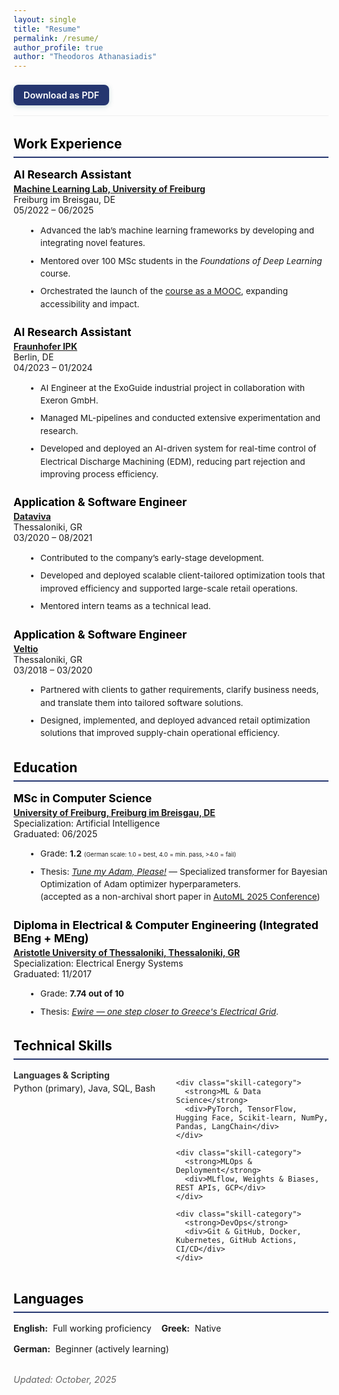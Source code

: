 ```yaml
---
layout: single
title: "Resume"
permalink: /resume/
author_profile: true
author: "Theodoros Athanasiadis"
---
```


<style>
/* Page container with improved spacing */
.page__content {
  max-width: 900px;
  margin-left: auto;
  margin-right: auto;
  padding: 1.5rem 1.25rem;
  line-height: 1.5;
  color: rgba(0,0,0,0.75);
}

/* Header with better visual hierarchy */
.resume-header {
  margin-bottom: 1.5rem;
  padding-bottom: 1rem;
  border-bottom: 1px solid #f0f0f0;
}

.resume-header h1 {
  font-size: 2.2rem;
  margin: 0 0 0.5rem 0;
  line-height: 1.1;
  color: #000;
}

.resume-header .role {
  font-size: 1.2rem;
  color: #0b6;
  margin-bottom: 0.75rem;
  font-weight: 600;
}

.contact-line {
  margin-bottom: 0.75rem;
  display: flex;
  flex-wrap: wrap;
  gap: 0.5rem;
}

.contact-line a { 
  text-decoration: none;
  color: rgba(0,0,0,0.7);
  transition: color 0.2s ease;
}

.contact-line a:hover {
  color: #0b6;
}

/* Download button with improved styling */
.download-btn {
  display: inline-flex;
  align-items: center;
  padding: 0.5rem 1rem; /* Smaller padding */
  border-radius: 8px; /* Slightly more rounded */
  background: #253670;
  color: #fff;
  text-decoration: none;
  font-weight: 600;
  font-size: 0.9rem; /* Smaller font */
  margin-top: 0.5rem;
  /* transition: background 0.2s ease, transform 0.1s ease;
  box-shadow: 0 2px 4px rgba(0,0,0,0.1); */
  transition: all 0.1s cubic-bezier(0.25, 0.46, 0.45, 0.94); /* Smoother easing */
  box-shadow: 0 2px 8px rgba(11, 102, 102, 0.2); /* Softer shadow */
}

.download-btn:visited {
  color: #fff;
}

.download-btn:hover {
  background: #253670;
  transform: translateY(-2px);
  /* box-shadow: 0 4px 8px rgba(0,0,0,0.15);
  color: #fff; */
  box-shadow: 0 4px 12px rgba(11, 102, 102, 0.3); /* Enhanced shadow on hover */
  color: #fff;
}

.download-btn:active {
  transform: translateY(0); /* Press down effect */
  box-shadow: 0 1px 4px rgba(11, 102, 102, 0.3);
}

/* Section styling with improved spacing */
.section { 
  margin-top: 2rem;
}

.section h2 {
  font-size: 1.3rem;
  margin: 0 0 1rem 0;
  padding-bottom: 0.5rem;
  border-bottom: 2px solid #253670;
  color: #000;
}

/* Job entries with clearer hierarchy */
.job-entry {
  margin-bottom: 1.5rem;
}

.job-entry h3 {
  font-size: 1.1rem;
  margin: 0 0 0.25rem 0;
  color: #000;
}

.job-entry ul.resume-list {
  font-size: 0.85rem;
}

/* .job-meta { 
  color: rgba(0,0,0,0.6); 
  font-size: 0.95rem;
  margin-bottom: 0.5rem;
  display: flex;
  flex-wrap: wrap;
  gap: 0.5rem;
} */

.job-meta {
  display: block;
}
.job-meta span {
  display: block;
}

.job-meta strong {
  color: rgba(0,0,0,0.8);
}

/* Compact bullet lists with improved readability */
.resume-list { 
  margin-left: 1.25rem; 
  margin-bottom: 1rem;
}

.resume-list li { 
  margin-bottom: 0.5rem;
  line-height: 1.5;
}

/* Skills section with better organization */
.skills-grid {
  display: grid;
  grid-template-columns: repeat(auto-fill, minmax(200px, 1fr));
  gap: 1rem;
  margin-top: 0.5rem;
}

.skill-category {
  margin-bottom: 0.5rem;
}

.skill-category strong {
  display: block;
  margin-bottom: 0.25rem;
  color: rgba(0,0,0,0.8);
}

/* Languages section */
.language-list {
  display: flex;
  flex-wrap: wrap;
  gap: 1rem;
  margin-top: 0.5rem;
}

.language-item {
  display: flex;
  align-items: center;
}

.language-item strong {
  margin-right: 0.5rem;
}

/* Responsive improvements */
@media (max-width: 700px) {
  .page__content { 
    padding: 1rem 0.75rem; 
  }
  
  .resume-header h1 { 
    font-size: 1.8rem; 
  }
  
  .resume-header .role {
    font-size: 1.1rem;
  }
  
  .skills-grid {
    grid-template-columns: 1fr;
  }
  
  .contact-line {
    flex-direction: column;
    gap: 0.25rem;
  }
}

/* Print styles */
@media print {
  .download-btn {
    display: none;
  }
  
  .page__content {
    max-width: 100%;
    padding: 0;
  }
  
  a {
    color: #000;
    text-decoration: none;
  }
}
</style>

<div class="resume-header">
  <!-- <h1>Theodoros Athanasiadis</h1>
  <div class="role">AI Software Engineer</div> -->
  <!-- <div class="contact-line">
    <a href="mailto:theodorathanasiadis@gmail.com">theodorathanasiadis@gmail.com</a>
    <span>+49 1575 2835849</span>
    <span>Berlin, DE</span>
  </div>
  <div class="contact-line">
    <a href="https://linkedin.com/in/theodoros-athanasiadis" target="_blank" rel="noopener">LinkedIn</a>
    <a href="https://github.com/theodorju" target="_blank" rel="noopener">GitHub</a>
  </div> -->

  <a class="download-btn" href="/assets/files/Theodoros_Athanasiadis_CV.pdf" target="_blank" rel="noopener">
    Download as PDF
  </a>
</div>

<!-- <div class="section">
  <h2>Professional Summary</h2>
  <p>AI Software Engineer with expertise in developing and deploying machine learning solutions. Experienced in research environments and industry applications, with a strong background in ML frameworks, pipeline orchestration, and mentoring. Passionate about creating efficient, scalable AI systems that solve real-world problems.</p>
</div> -->

<div class="section">
  <h2>Work Experience</h2>

  <div class="job-entry">
    <h3>AI Research Assistant</h3>
    <div class="job-meta">
      <strong><a href="https://ml.informatik.uni-freiburg.de/" target="_blank" rel="noopener noreferrer">Machine Learning Lab, University of Freiburg</a></strong>
      <span>Freiburg im Breisgau, DE</span>
      <span>05/2022 – 06/2025</span>
    </div>
    <ul class="resume-list">
      <li>Advanced the lab’s machine learning frameworks by developing and integrating novel features.</li>
      <li>Mentored over 100 MSc students in the <em>Foundations of Deep Learning</em> course.</li>
      <li>Orchestrated the launch of the <a href="https://ki-campus.org/en/learning-opportunities/courses/foundations-deep-learning-i-basics" target="_blank" rel="noopener noreferrer">course as a MOOC</a>, expanding accessibility and impact.</li>
    </ul>
  </div>

  <div class="job-entry">
    <h3>AI Research Assistant</h3>
    <div class="job-meta">
      <strong><a href="https://www.ipk.fraunhofer.de/" target="_blank" rel="noopener noreferrer">Fraunhofer IPK</a></strong>
      <span>Berlin, DE</span>
      <span>04/2023 – 01/2024</span>
    </div>
    <ul class="resume-list">
      <li>AI Engineer at the ExoGuide industrial project in collaboration with Exeron GmbH.</li>
      <li>Managed ML-pipelines and conducted extensive experimentation and research.</li>
      <li>Developed and deployed an AI-driven system for real-time control of Electrical Discharge Machining (EDM), reducing part rejection and improving process efficiency.</li>
    </ul>
  </div>

  <div class="job-entry">
    <h3>Application & Software Engineer</h3>
    <div class="job-meta">
      <strong><a href="https://www.dataviva.com/" target="_blank" rel="noopener noreferrer">Dataviva</a></strong>
      <span>Thessaloniki, GR</span>
      <span>03/2020 – 08/2021</span>
    </div>
    <ul class="resume-list">
        <li>Contributed to the company’s early-stage development.</li>
        <li>Developed and deployed scalable client-tailored optimization tools that improved efficiency and supported large-scale retail operations.</li>
        <li>Mentored intern teams as a technical lead.</li>
    </ul>
  </div>

  <div class="job-entry">
    <h3>Application & Software Engineer</h3>
    <div class="job-meta">
      <strong><a href="https://veltio.com/" target="_blank" rel="noopener noreferrer">Veltio</a></strong>
      <span>Thessaloniki, GR</span>
      <span>03/2018 – 03/2020</span>
    </div>
    <ul class="resume-list">
      <li>Partnered with clients to gather requirements, clarify business needs, and translate them into tailored software solutions.</li>
      <li>Designed, implemented, and deployed advanced retail optimization solutions that improved supply-chain operational efficiency.</li>
    </ul>
  </div>
</div>

<div class="section">
  <h2>Education</h2>

  <div class="job-entry">
    <h3>MSc in Computer Science</h3>
    <div class="job-meta">
      <strong><a href="https://www.tf.uni-freiburg.de/en/study-programs/computer-science/m-sc-computer-science" target="_blank" rel="noopener noreferrer">University of Freiburg, Freiburg im Breisgau, DE</a></strong>
      <span>Specialization: Artificial Intelligence</span>
      <span>Graduated: 06/2025</span>
    </div>
    <ul class="resume-list">
      <li>Grade: <strong>1.2</strong> <span style="font-size:0.7em;">(German scale: 1.0 = best, 4.0 = min. pass, >4.0 = fail)</span></li>
      <li>Thesis: <em><a href="https://arxiv.org/abs/2508.19733" target="_blank" rel="noopener noreferrer">Tune my Adam, Please!</a></em> — Specialized transformer for Bayesian Optimization of Adam optimizer hyperparameters. <br>(accepted as a non-archival short paper in <a href="https://2025.automl.cc/non-archival-content/" target="_blank" rel="noopener noreferrer">AutoML 2025 Conference</a>)</li>
    </ul>
  </div>

  <div class="job-entry">
    <h3>Diploma in Electrical & Computer Engineering (Integrated BEng + MEng)</h3>
    <div class="job-meta">
      <strong><a href="https://www.auth.gr/en/school/ee-en/" target="_blank" rel="noopener noreferrer">Aristotle University of Thessaloniki, Thessaloniki, GR</a></strong>
      <span>Specialization: Electrical Energy Systems</span>
      <span>Graduated: 11/2017</span>
    </div>
    <ul class="resume-list">
      <li>Grade: <strong>7.74 out of 10</strong></li>
      <li>Thesis: <a href="https://github.com/theodorju/ewire" target="_blank" rel="noopener noreferrer"><em>Ewire — one step closer to Greece's Electrical Grid</em></a>. 
      </li>
    </ul>
  </div>
</div>

<div class="section">
  <h2>Technical Skills</h2>
  
  <div class="skills-grid">
    <div class="skill-category">
      <strong>Languages & Scripting</strong>
      <div>Python (primary), Java, SQL, Bash</div>
    </div>
    
    <div class="skill-category">
      <strong>ML & Data Science</strong>
      <div>PyTorch, TensorFlow, Hugging Face, Scikit-learn, NumPy, Pandas, LangChain</div>
    </div>
    
    <div class="skill-category">
      <strong>MLOps & Deployment</strong>
      <div>MLflow, Weights & Biases, REST APIs, GCP</div>
    </div>
    
    <div class="skill-category">
      <strong>DevOps</strong>
      <div>Git & GitHub, Docker, Kubernetes, GitHub Actions, CI/CD</div>
    </div>
  </div>
</div>

<div class="section">
  <h2>Languages</h2>
  <div class="language-list">
    <div class="language-item">
      <strong>English:</strong> Full working proficiency
    </div>
    <div class="language-item">
      <strong>Greek:</strong> Native
    </div>
    <div class="language-item">
      <strong>German:</strong> Beginner (actively learning)
    </div>
  </div>
</div>

<p style="margin-top: 2rem; color: #666; font-size: 0.9rem;">
  <em>Updated: October, 2025</em>
</p>
